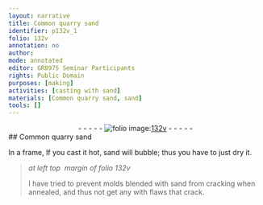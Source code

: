 ```yaml
---
layout: narrative
title: Common quarry sand
identifier: p132v_1
folio: 132v
annotation: no
author:
mode: annotated
editor: GR8975 Seminar Participants
rights: Public Domain
purposes: [making]
activities: [casting with sand]
materials: [Common quarry sand, sand]
tools: []
---
```


 <div class="folio" align="center">- - - - - <a href="http://gallica.bnf.fr/ark:/12148/btv1b10500001g/f270.item.r=" target="_blank"><img src="https://cu-mkp.github.io/GR8975-edition/assets/photo-icon.png" alt="folio image: " style="display:inline-block; margin-bottom:-3px;"/>132v</a> - - - - - </div> 
## <span class="material">Common quarry sand</span>

  <span class="activity"></span> 
 In a frame, If you cast it hot, <span class="material">sand</span> will bubble; thus you have to just dry it. 
 
> *at left top  margin of folio 132v*
> 
> I have tried to prevent molds blended with <span class="material">sand</span> from cracking when annealed, and thus not get any with flaws that crack. 
 